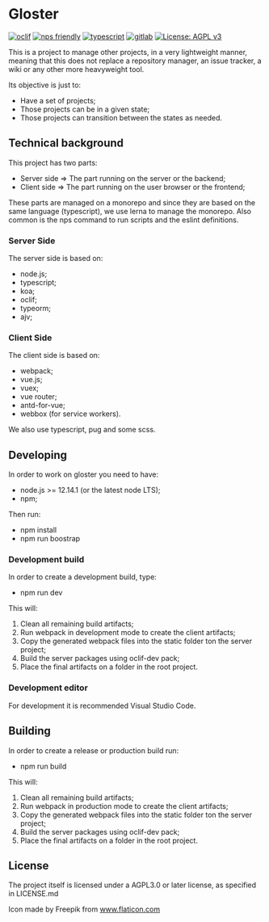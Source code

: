 # Gloster #

[![oclif](https://img.shields.io/badge/cli-oclif-brightgreen.svg)](https://oclif.io) [![nps friendly](https://img.shields.io/badge/nps-friendly-blue.svg?style=flat-square)](https://github.com/sezna/nps) [![typescript](https://badgen.net/badge/icon/typescript?label=built%20with&color=yellow)](https://www.typescriptlang.org/) [![gitlab](https://badgen.net/badge/icon/gitlab?label=hosted%20on&color=orange)](https://gitlab.com/carddamom/gloster) [![License: AGPL v3](https://img.shields.io/badge/License-AGPL%20v3-blue.svg)](https://www.gnu.org/licenses/agpl-3.0)

This is a project to manage other projects, in a very lightweight manner, meaning that this does not replace a repository manager, an issue tracker, a wiki or any other more heavyweight tool.

Its objective is just to:

- Have a set of projects;
- Those projects can be in a given state;
- Those projects can transition between the states as needed.

## Technical background ##

This project has two parts:

- Server side => The part running on the server or the backend;
- Client side => The part running on the user browser or the frontend;

These parts are managed on a monorepo and since they are based on the same language (typescript),
we use lerna to manage the monorepo.
Also common is the nps command to run scripts and the eslint definitions.

### Server Side ###

The server side is based on:

- node.js;
- typescript;
- koa;
- oclif;
- typeorm;
- ajv;

### Client Side ###

The client side is based on:

- webpack;
- vue.js;
- vuex;
- vue router;
- antd-for-vue;
- webbox (for service workers).

We also use typescript, pug and some scss.

## Developing ##

In order to work on gloster you need to have:

- node.js >= 12.14.1 (or the latest node LTS);
- npm;

Then run:

- npm install
- npm run boostrap

### Development build ###

In order to create a development build, type:

- npm run dev

This will:

1. Clean all remaining build artifacts;
2. Run webpack in development mode to create the client artifacts;
3. Copy the generated webpack files into the static folder ton the server project;
4. Build the server packages using oclif-dev pack;
5. Place the final artifacts on a folder in the root project.

### Development editor ###

For development it is recommended Visual Studio Code.

## Building ##

In order to create a release or production build run:

- npm run build

This will:

1. Clean all remaining build artifacts;
2. Run webpack in production mode to create the client artifacts;
3. Copy the generated webpack files into the static folder ton the server project;
4. Build the server packages using oclif-dev pack;
5. Place the final artifacts on a folder in the root project.

## License ##

The project itself is licensed under a AGPL3.0 or later license, as specified in LICENSE.md

Icon made by Freepik from www.flaticon.com

